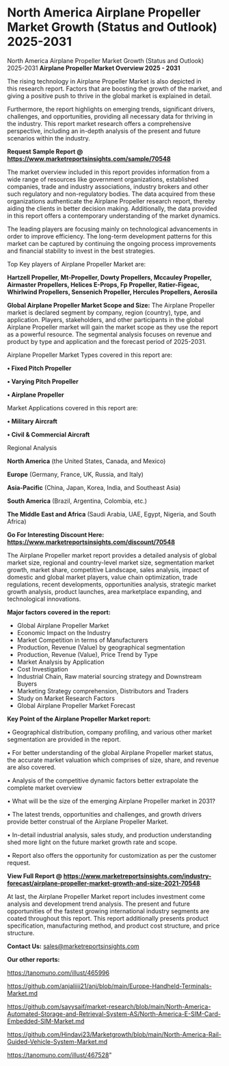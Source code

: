 # North America Airplane Propeller Market Growth (Status and Outlook) 2025-2031
North America Airplane Propeller Market Growth (Status and Outlook) 2025-2031
<Strong> Airplane Propeller Market Overview 2025 - 2031</strong>

The rising technology in Airplane Propeller Market is also depicted in this research report. Factors that are boosting the growth of the market, and giving a positive push to thrive in the global market is explained in detail.

Furthermore, the report highlights on emerging trends, significant drivers, challenges, and opportunities, providing all necessary data for thriving in the industry. This report market research offers a comprehensive perspective, including an in-depth analysis of the present and future scenarios within the industry.

<strong>Request Sample Report @ <a href=https://www.marketreportsinsights.com/sample/70548>https://www.marketreportsinsights.com/sample/70548</a></strong>

The market overview included in this report provides information from a wide range of resources like government organizations, established companies, trade and industry associations, industry brokers and other such regulatory and non-regulatory bodies. The data acquired from these organizations authenticate the Airplane Propeller research report, thereby aiding the clients in better decision making. Additionally, the data provided in this report offers a contemporary understanding of the market dynamics.

The leading players are focusing mainly on technological advancements in order to improve efficiency. The long-term development patterns for this market can be captured by continuing the ongoing process improvements and financial stability to invest in the best strategies.

Top Key players of Airplane Propeller Market are:

<strong>Hartzell Propeller, Mt-Propeller, Dowty Propellers, Mccauley Propeller, Airmaster Propellers, Helices E-Props, Fp Propeller, Ratier-Figeac, Whirlwind Propellers, Sensenich Propeller, Hercules Propellers, Aerosila</strong>

<strong><b>Global Airplane Propeller Market Scope and Size:</b></strong>
The Airplane Propeller market is declared segment by company, region (country), type, and application. Players, stakeholders, and other participants in the global Airplane Propeller market will gain the market scope as they use the report as a powerful resource. The segmental analysis focuses on revenue and product by type and application and the forecast period of 2025-2031.

Airplane Propeller Market Types covered in this report are:

<strong>• Fixed Pitch Propeller

• Varying Pitch Propeller

• Airplane Propeller</strong>

Market Applications covered in this report are:

<strong>• Military Aircraft

• Civil & Commercial Aircraft</strong> 

Regional Analysis

<strong>North America</strong> (the United States, Canada, and Mexico)

<strong>Europe</strong> (Germany, France, UK, Russia, and Italy)

<strong>Asia-Pacific</strong> (China, Japan, Korea, India, and Southeast Asia)

<strong>South America</strong> (Brazil, Argentina, Colombia, etc.)

<strong>The Middle East and Africa</strong> (Saudi Arabia, UAE, Egypt, Nigeria, and South Africa)

<strong>Go For Interesting Discount Here: <a href=https://www.marketreportsinsights.com/discount/70548>https://www.marketreportsinsights.com/discount/70548</a></strong>

The Airplane Propeller market report provides a detailed analysis of global market size, regional and country-level market size, segmentation market growth, market share, competitive Landscape, sales analysis, impact of domestic and global market players, value chain optimization, trade regulations, recent developments, opportunities analysis, strategic market growth analysis, product launches, area marketplace expanding, and technological innovations.

<strong><b>Major factors covered in the report:</b></strong>
<ul>
  <li>Global Airplane Propeller Market </li>
  <li>Economic Impact on the Industry</li>
  <li>Market Competition in terms of Manufacturers</li>
  <li>Production, Revenue (Value) by geographical segmentation</li>
  <li>Production, Revenue (Value), Price Trend by Type</li>
  <li>Market Analysis by Application</li>
  <li>Cost Investigation</li>
  <li>Industrial Chain, Raw material sourcing strategy and Downstream Buyers</li>
  <li>Marketing Strategy comprehension, Distributors and Traders</li>
  <li>Study on Market Research Factors</li>
  <li>Global Airplane Propeller Market Forecast</li>
</ul>

<strong><b>Key Point of the Airplane Propeller Market report:</b></strong>

• Geographical distribution, company profiling, and various other market segmentation are provided in the report.

• For better understanding of the global Airplane Propeller market status, the accurate market valuation which comprises of size, share, and revenue are also covered.

• Analysis of the competitive dynamic factors better extrapolate the complete market overview

• What will be the size of the emerging Airplane Propeller market in 2031?

• The latest trends, opportunities and challenges, and growth drivers provide better construal of the Airplane Propeller Market.

• In-detail industrial analysis, sales study, and production understanding shed more light on the future market growth rate and scope.

• Report also offers the opportunity for customization as per the customer request.

<strong><b>View Full Report @ <a href=https://www.marketreportsinsights.com/industry-forecast/airplane-propeller-market-growth-and-size-2021-70548>https://www.marketreportsinsights.com/industry-forecast/airplane-propeller-market-growth-and-size-2021-70548</a></b></strong>


At last, the Airplane Propeller Market report includes investment come analysis and development trend analysis. The present and future opportunities of the fastest growing international industry segments are coated throughout this report. This report additionally presents product specification, manufacturing method, and product cost structure, and price structure.

<strong>Contact Us:</strong>
sales@marketreportsinsights.com

<strong>Our other reports:</strong>

<a href=https://tanomuno.com/illust/465996>https://tanomuno.com/illust/465996</a>

<a href=https://github.com/anjaliiii21/anj/blob/main/Europe-Handheld-Terminals-Market.md>https://github.com/anjaliiii21/anj/blob/main/Europe-Handheld-Terminals-Market.md</a>

<a href=https://github.com/sayysaif/market-research/blob/main/North-America-Automated-Storage-and-Retrieval-System-AS/North-America-E-SIM-Card-Embedded-SIM-Market.md>https://github.com/sayysaif/market-research/blob/main/North-America-Automated-Storage-and-Retrieval-System-AS/North-America-E-SIM-Card-Embedded-SIM-Market.md</a>

<a href=https://github.com/Hindavi23/Marketgrowth/blob/main/North-America-Rail-Guided-Vehicle-System-Market.md>https://github.com/Hindavi23/Marketgrowth/blob/main/North-America-Rail-Guided-Vehicle-System-Market.md</a>

<a href=https://tanomuno.com/illust/467528>https://tanomuno.com/illust/467528</a>"
